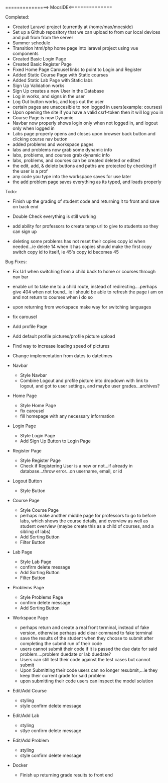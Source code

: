 ===============> MocsIDE<===============

Completed:

* Created Laravel project (currently at /home/max/mocside)
* Set up a Github repository that we can upload to from our local devices and pull from from the server
* Summer schedule
* Transition html/php home page into laravel project using vue components
* Created Basic Login Page
* Created Basic Register Page
* Fixed Home Page Carousel links to point to Login and Register
* Added Static Course Page with Static courses
* Added Static Lab Page with Static labs
* Sign Up Validation works
* Sign Up creates a new User in the Database
* Log in works, and signs in the user
* Log Out button works, and logs out the user
* certain pages are unaccesible to non logged in users(example: courses)
* Upon opening the site if you have a valid csrf-token then it will log you in
* Course Page is now Dynamic
* Navbar now properly shows login only when not logged in, and logout only when logged in
* Labs page properly opens and closes upon browser back button and clicking course nav button
* added problems and workspace pages
* labs and problems now grab some dynamic info
* labs, problems, and courses grab dynamic info
* labs, problems, and courses can be created deleted or edited
* the edit, add, & delete buttons and paths are protected by checking if the user is a prof
* any code you type into the workspace saves for use later
* the add problem page saves everything as its typed, and loads properly



Todo:
* Finish up the grading of student code and returning it to front and save on back end
* Double Check everything is still working
* add ability for professors to create temp url to give to students so they can sign up

* deleting some problems has not reset their copies copy id when needed...ie delete 14 when it has copies should make the first copy switch copy id to itself, ie 45's copy id becomes 45


Bug Fixes:
* Fix Url when switching from a child back to home or courses through nav bar
* enable url to take me to a child route, instead of redirecting....perhaps give 404 when not found...ie i should be able to refresh the page i am on and not return to courses when i do so
* upon returning from workspace make way for switching languages
* fix carousel
* Add profile Page
* Add default profile pictures/profile picture upload
* Find way to increase loading speed of pictures
* Change implementation from dates to datetimes

* Navbar
	* Style Navbar
	* Combine Logout and profile picture into dropdown with link to logout, and got to user settings, and maybe user grades...archives?

* Home Page
	* Style Home Page
	* fix carousel
	* fill homepage with any necessary information

* Login Page
	* Style Login Page
	* Add Sign Up Button to Login Page

* Register Page
	* Style Register Page
	* Check if Registering User is a new or not...if already in database...throw error...on username, email, or id

* Logout Button
	* Style Button

* Course Page
	* Style Course Page
	* perhaps make another middle page for professors to go to before labs, which shows the course details, and overview as well as student overview (maybe create this as a child of courses, and a sibling of labs)
	* Add Sorting Button
	* Filter Button

* Lab Page
	* Style Lab Page
	* confirm delete message
	* Add Sorting Button
	* Filter Button

* Problems Page
	* Style Problems Page
	* confirm delete message
	* Add Sorting Button

* Workspace Page
	* perhaps return and create a real front terminal, instead of fake version, otherwise perhaps add clear command to fake terminal
	* save the results of the student when they choose to submit after completing the submit run of their code
	* users cannot submit their code if it is passed the due date for said problem....problem duedate or lab duedate?
	* Users can still test their code against the test cases but cannot submit
	* Upon Submitting their code users can no longer resubmit,...ie they keep their current grade for said problem
	* upon submitting their code users can inspect the model solution

* Edit/Add Course
	* styling
	* style confirm delete message

* Edit/Add Lab
	* styling
	* stlye confirm delete message

* Edit/Add Problem
	* styling
	* style confirm delete message

* Docker
	* Finish up returning grade results to front end
